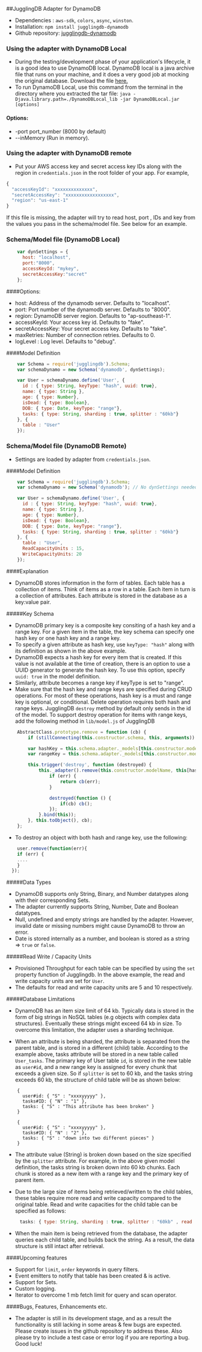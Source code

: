 ##JugglingDB Adapter for DynamoDB
* Dependencies : `aws-sdk`, `colors`, `async`, `winston`.
* Installation:
    `npm install jugglingdb-dynamodb`
* Github repository: <a href = "https://github.com/tmpaul/jugglingdb-dynamodb">jugglingdb-dynamodb</a>

### Using the adapter with DynamoDB Local
* During the testing/development phase of your application's lifecycle, it is a good idea to use DynamoDB local. DynamoDB local is a java archive file that runs on your machine, and it does a very good job at mocking the original database. Download the file <a href = "http://dynamodb-local.s3-website-us-west-2.amazonaws.com/dynamodb_local_latest">here.</a>
* To run DynamoDB Local, use this command from the terminal in the directory where you extracted the tar file: `java -Djava.library.path=./DynamoDBLocal_lib -jar DynamoDBLocal.jar [options]`

#### Options: 
* -port port_number (8000 by default) 
* --inMemory (Run in memory).

### Using the adapter with DynamoDB remote
* Put your AWS access key and secret access key IDs along with the region in `credentials.json` in the root folder of your app. For example, 
```javascript
{ 
  "accessKeyId": "xxxxxxxxxxxxxx", 
  "secretAccessKey": "xxxxxxxxxxxxxxxxxx", 
  "region": "us-east-1" 
}
```
If this file is missing, the adapter will try to read host, port , IDs and key from the values you pass in the schema/model file. See below for an example.

### Schema/Model file (DynamoDB Local)
```javascript
    var dynSettings = {
      host: "localhost",
      port:"8000", 
      accessKeyId: "mykey",
      secretAccessKey:"secret"
    };
```

####Options:
- host: Address of the dynamodb server. Defaults to "localhost".
- port: Port number of the dynamodb server. Defaults to "8000".
- region: DynamoDB server region. Defaults to "ap-southeast-1".
- accessKeyId: Your access key id. Defaults to "fake".
- secretAccessKey: Your secret access key. Defaults to "fake".
- maxRetries: Number of connection retries. Defaults to 0.
- logLevel : Log level. Defaults to "debug".

####Model Definition
```javascript
    var Schema = require('jugglingdb').Schema;
    var schemaDynamo = new Schema('dynamodb', dynSettings);

    var User = schemaDynamo.define('User', {
      id : { type: String, keyType: "hash", uuid: true},
      name: { type: String },
      age: { type: Number},
      isDead: { type: Boolean},
      DOB: { type: Date, keyType: "range"},
      tasks: { type: String, sharding : true, splitter : "60kb"}
    }, {
      table : "User"
    });
```

### Schema/Model file (DynamoDB Remote)
- Settings are loaded by adapter from `credentials.json`.

####Model Definition
```javascript
    var Schema = require('jugglingdb').Schema;
    var schemaDynamo = new Schema('dynamodb'); // No dynSettings needed.

    var User = schemaDynamo.define('User', {
      id : { type: String, keyType: "hash", uuid: true},
      name: { type: String },
      age: { type: Number},
      isDead: { type: Boolean},
      DOB: { type: Date, keyType: "range"},
      tasks: { type: String, sharding : true, splitter : "60kb"}
    }, {
      table : "User",
      ReadCapacityUnits : 15,
      WriteCapacityUnits: 20
    });
```

####Explanation
- DynamoDB stores information in the form of tables. Each table has a collection of items. Think of items as a row in a table. Each
item in turn is a collection of attributes. Each attribute is stored in the database as a key:value pair.

#####Key Schema
- DynamoDB primary key is a composite key consiting of a hash key and a range key. For a given item in the table, the key schema can specify
one hash key or one hash key and a range key.
- To specify a given attribute as hash key, use `keyType: "hash"` along with its definition as shown in the above example.
- DynamoDB expects a hash key for every item that is created. If this value is not available at the time of creation, there is an option to use a UUID generator to generate the hash key. To use this option, specify `uuid: true` in the model definition.
- Similarly, attribute becomes a range key if keyType is set to "range".
- Make sure that the hash key and range keys are specified during CRUD operations. For most of these operations, hash key is a must and range key is optional, or conditional. Delete operation requires both hash and range keys. JugglingDB `destroy` method by default only
sends in the id of the model. To support destroy operation for items with range keys, add the following method in `lib/model.js` of JugglingDB
```javascript
    AbstractClass.prototype.remove = function (cb) {
        if (stillConnecting(this.constructor.schema, this, arguments)) return;

        var hashKey = this.schema.adapter._models[this.constructor.modelName].hashKey;
        var rangeKey = this.schema.adapter._models[this.constructor.modelName].rangeKey;

        this.trigger('destroy', function (destroyed) {
            this._adapter().remove(this.constructor.modelName, this[hashKey], this[rangeKey], function (err) {
                if (err) {
                    return cb(err);
                }

                destroyed(function () {
                    if(cb) cb();
                });
            }.bind(this));
        }, this.toObject(), cb);
    };
```
- To destroy an object with both hash and range key, use the following:
```javascript
    user.remove(function(err){
    if (err) {
    ....
    }
  });
```
#####Data Types
- DynamoDB supports only String, Binary, and Number datatypes along with their corresponding Sets.
- The adapter currently supports String, Number, Date and Boolean datatypes.
- Null, undefined and empty strings are handled by the adapter. However, invalid date or missing numbers might cause
DynamoDB to throw an error.
- Date is stored internally as a number, and boolean is stored as a string => `true` or `false`.

#####Read Write / Capacity Units
- Provisioned Throughput for each table can be specified by using the `set` property function of Jugglingdb. In the above example, the
read and write capacity units are set for `User`.
- The defaults for read and write capacity units are 5 and 10 respectively.

#####Database Limitations
- DynamoDB has an item size limit of 64 kb. Typically data is stored in the form of big strings in NoSQL tables (e.g objects with complex data structures). Eventually these strings might exceed 64 kb in size. To overcome this limitation, the adapter uses a sharding technique.

- When an attribute is being sharded, the attribute is separated from the parent table, and is stored in a different (child) table. According to the example above, tasks attribute will be stored in a new table called `User_tasks`. The primary key of User table `id`, is stored in the new table as `user#id`, and a new range key is assigned for every chunk that exceeds a given size. So if `splitter` is set to 60 kb, and the tasks string exceeds 60 kb, the structure of child table will be as shown below:

```
    {
      user#id: { "S" : "xxxxyyyyy" },
      tasks#ID: { "N" : "1" },
      tasks: { "S" : "This attribute has been broken" }
    }
    
    {
      user#id: { "S" : "xxxxyyyyy" },
      tasks#ID: { "N" : "2" },
      tasks: { "S" : "down into two different pieces" }
    }
```

- The attribute value (String) is broken down based on the size specified by the `splitter` attribute. For example, in the above given model definition, the tasks string is broken down into 60 kb chunks. Each chunk is stored as a new item with a range key and the primary key of parent item.

- Due to the large size of items being retrieved/written to the child tables, these tables require more read and write capacity compared to the original table. Read and write capacities for the child table can be specified as follows:
```javascript
     tasks: { type: String, sharding : true, splitter : "60kb" , read : 15, write: 20}
```
- When the main item is being retrieved from the database, the adapter queries each child table, and builds back the string. As a result, the data structure is still intact after retrieval.

####Upcoming features
- Support for `limit`, `order` keywords in query filters.
- Event emitters to notify that table has been created & is active.
- Support for Sets.
- Custom logging.
- Iterator to overcome 1 mb fetch limit for query and scan operator.

####Bugs, Features, Enhancements etc.
- The adapter is still in its development stage, and as a result the functionality is still lacking in some areas & few bugs are expected. Please create issues in the github repository to address these. Also please try to include a test case or error log if you are reporting a bug. Good luck!